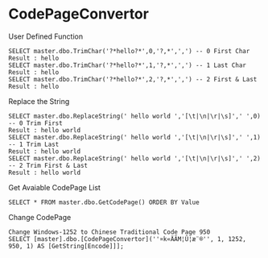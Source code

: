 # CodePageConvertor
User Defined Function

	SELECT master.dbo.TrimChar('?*hello?*',0,'?,*',',') -- 0 First Char 
	Result : hello
	SELECT master.dbo.TrimChar('?*hello?*',1,'?,*',',') -- 1 Last Char
	Result : hello
	SELECT master.dbo.TrimChar('?*hello?*',2,'?,*',',') -- 2 First & Last
	Result : hello

Replace the String

	SELECT master.dbo.ReplaceString(' hello world ','[\t|\n|\r|\s]',' ',0) -- 0 Trim First 
	Result : hello world
	SELECT master.dbo.ReplaceString(' hello world ','[\t|\n|\r|\s]',' ',1) -- 1 Trim Last
	Result : hello world
	SELECT master.dbo.ReplaceString(' hello world ','[\t|\n|\r|\s]',' ',2) -- 2 Trim First & Last
	Result : hello world
  
Get Avaiable CodePage List

	SELECT * FROM master.dbo.GetCodePage() ORDER BY Value
Change CodePage
    
    Change Windows-1252 to Chinese Traditional Code Page 950
    SELECT [master].dbo.[CodePageConvertor](''¤k«ÄÃM¦Û¦æ¨®'', 1, 1252, 950, 1) AS [GetString[Encode]]];
